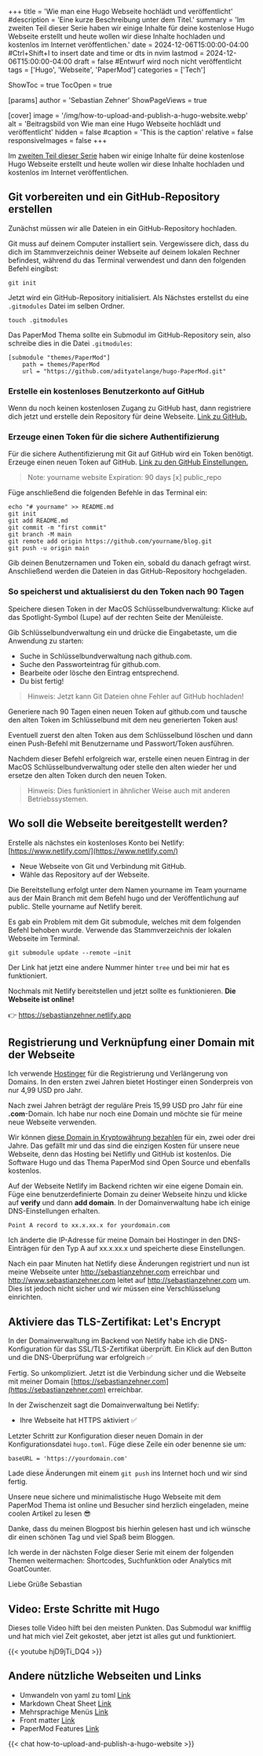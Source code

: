 +++
title = 'Wie man eine Hugo Webseite hochlädt und veröffentlicht'
#description = 'Eine kurze Beschreibung unter dem Titel.'
summary = 'Im zweiten Teil dieser Serie haben wir einige Inhalte für deine kostenlose Hugo Webseite erstellt und heute wollen wir diese Inhalte hochladen und kostenlos im Internet veröffentlichen.'
date = 2024-12-06T15:00:00-04:00 #Ctrl+Shift+I to insert date and time or dts in nvim
lastmod = 2024-12-06T15:00:00-04:00
draft = false #Entwurf wird noch nicht veröffentlicht
tags = ['Hugo', 'Webseite', 'PaperMod']
categories = ['Tech']

ShowToc = true
TocOpen = true

[params]
    author = 'Sebastian Zehner'
    ShowPageViews = true

[cover]
    image = '/img/how-to-upload-and-publish-a-hugo-website.webp'
    alt = 'Beitragsbild von Wie man eine Hugo Webseite hochlädt und veröffentlicht'
    hidden = false
    #caption = 'This is the caption'
    relative = false
    responsiveImages = false
+++

Im [zweiten Teil dieser Serie](/de/posts/how-to-create-content-for-your-free-hugo-website/) haben wir einige Inhalte für deine kostenlose Hugo Webseite erstellt und heute wollen wir diese Inhalte hochladen und kostenlos im Internet veröffentlichen.

## Git vorbereiten und ein GitHub-Repository erstellen

Zunächst müssen wir alle Dateien in ein GitHub-Repository hochladen.

Git muss auf deinem Computer installiert sein. Vergewissere dich, dass du dich im Stammverzeichnis deiner Webseite auf deinem lokalen Rechner befindest, während du das Terminal verwendest und dann den folgenden Befehl eingibst:

```
git init
```

Jetzt wird ein GitHub-Repository initialisiert. Als Nächstes erstellst du eine `.gitmodules` Datei im selben Ordner.

```
touch .gitmodules
```

Das PaperMod Thema sollte ein Submodul im GitHub-Repository sein, also schreibe dies in die Datei `.gitmodules`:

```
[submodule "themes/PaperMod"]
	path = themes/PaperMod
	url = "https://github.com/adityatelange/hugo-PaperMod.git"
```

### Erstelle ein kostenloses Benutzerkonto auf GitHub

Wenn du noch keinen kostenlosen Zugang zu GitHub hast, dann registriere dich jetzt und erstelle dein Repository für deine Webseite. [Link zu GitHub.](https://github.com)

### Erzeuge einen Token für die sichere Authentifizierung

Für die sichere Authentifizierung mit Git auf GitHub wird ein Token benötigt. Erzeuge einen neuen Token auf GitHub.
[Link zu den GitHub Einstellungen.](https://github.com/settings/tokens)

> Note: yourname website
> Expiration: 90 days
> [x] public_repo

Füge anschließend die folgenden Befehle in das Terminal ein:

```
echo "# yourname" >> README.md
git init
git add README.md
git commit -m "first commit"
git branch -M main
git remote add origin https://github.com/yourname/blog.git
git push -u origin main
```

Gib deinen Benutzernamen und Token ein, sobald du danach gefragt wirst. Anschließend werden die Dateien in das GitHub-Repository hochgeladen.

### So speicherst und aktualisierst du den Token nach 90 Tagen

Speichere diesen Token in der MacOS Schlüsselbundverwaltung: Klicke auf das Spotlight-Symbol (Lupe) auf der rechten Seite der Menüleiste.

Gib Schlüsselbundverwaltung ein und drücke die Eingabetaste, um die Anwendung zu starten:

- Suche in Schlüsselbundverwaltung nach github.com.
- Suche den Passworteintrag für github.com.
- Bearbeite oder lösche den Eintrag entsprechend.
- Du bist fertig!

> Hinweis: Jetzt kann Git Dateien ohne Fehler auf GitHub hochladen!

Generiere nach 90 Tagen einen neuen Token auf github.com und tausche den alten Token im Schlüsselbund mit dem neu generierten Token aus!

Eventuell zuerst den alten Token aus dem Schlüsselbund löschen und dann einen Push-Befehl mit Benutzername und Passwort/Token ausführen.

Nachdem dieser Befehl erfolgreich war, erstelle einen neuen Eintrag in der MacOS Schlüsselbundverwaltung oder stelle den alten wieder her und ersetze den alten Token durch den neuen Token.

> Hinweis: Dies funktioniert in ähnlicher Weise auch mit anderen Betriebssystemen.

## Wo soll die Webseite bereitgestellt werden?

Erstelle als nächstes ein kostenloses Konto bei Netlify: [https://www.netlify.com/](https://www.netlify.com/)

- Neue Webseite von Git und Verbindung mit GitHub.
- Wähle das Repository auf der Webseite.

Die Bereitstellung erfolgt unter dem Namen yourname im Team yourname aus der Main Branch mit dem Befehl hugo und der Veröffentlichung auf public. Stelle yourname auf Netlify bereit.

Es gab ein Problem mit dem Git submodule, welches mit dem folgenden Befehl behoben wurde. Verwende das Stammverzeichnis der lokalen Webseite im Terminal.

```
git submodule update --remote –init
```

Der Link hat jetzt eine andere Nummer hinter `tree` und bei mir hat es funktioniert.

Nochmals mit Netlify bereitstellen und jetzt sollte es funktionieren. **Die Webseite ist online!**

👉 https://sebastianzehner.netlify.app

## Registrierung und Verknüpfung einer Domain mit der Webseite

Ich verwende [Hostinger](https://bit.ly/3W9oyZG) für die Registrierung und Verlängerung von Domains. In den ersten zwei Jahren bietet Hostinger einen Sonderpreis von nur 4,99 USD pro Jahr.

Nach zwei Jahren beträgt der reguläre Preis 15,99 USD pro Jahr für eine **.com**-Domain. Ich habe nur noch eine Domain und möchte sie für meine neue Webseite verwenden.

Wir können [diese Domain in Kryptowährung bezahlen](/de/posts/how-i-paid-for-my-domain-with-cryptocurrency/) für ein, zwei oder drei Jahre. Das gefällt mir und das sind die einzigen Kosten für unsere neue Webseite, denn das Hosting bei Netlifly und GitHub ist kostenlos. Die Software Hugo und das Thema PaperMod sind Open Source und ebenfalls kostenlos.

Auf der Webseite Netlify im Backend richten wir eine eigene Domain ein. Füge eine benutzerdefinierte Domain zu deiner Webseite hinzu und klicke auf **verify** und dann **add domain**. In der Domainverwaltung habe ich einige DNS-Einstellungen erhalten.

```
Point A record to xx.x.xx.x for yourdomain.com
```

Ich änderte die IP-Adresse für meine Domain bei Hostinger in den DNS-Einträgen für den Typ A auf xx.x.xx.x und speicherte diese Einstellungen.

Nach ein paar Minuten hat Netlify diese Änderungen registriert und nun ist meine Webseite unter http://sebastianzehner.com erreichbar und http://www.sebastianzehner.com leitet auf http://sebastianzehner.com um. Dies ist jedoch nicht sicher und wir müssen eine Verschlüsselung einrichten.

## Aktiviere das TLS-Zertifikat: Let's Encrypt

In der Domainverwaltung im Backend von Netlify habe ich die DNS-Konfiguration für das SSL/TLS-Zertifikat überprüft. Ein Klick auf den Button und die DNS-Überprüfung war erfolgreich ✅

Fertig. So unkompliziert. Jetzt ist die Verbindung sicher und die Webseite mit meiner Domain [https://sebastianzehner.com](https://sebastianzehner.com) erreichbar.

In der Zwischenzeit sagt die Domainverwaltung bei Netlify:

- Ihre Webseite hat HTTPS aktiviert ✅

Letzter Schritt zur Konfiguration dieser neuen Domain in der Konfigurationsdatei `hugo.toml`. Füge diese Zeile ein oder benenne sie um:

```
baseURL = 'https://yourdomain.com'
```

Lade diese Änderungen mit einem `git push` ins Internet hoch und wir sind fertig.

Unsere neue sichere und minimalistische Hugo Webseite mit dem PaperMod Thema ist online und Besucher sind herzlich eingeladen, meine coolen Artikel zu lesen 😎

Danke, dass du meinen Blogpost bis hierhin gelesen hast und ich wünsche dir einen schönen Tag und viel Spaß beim Bloggen.

Ich werde in der nächsten Folge dieser Serie mit einem der folgenden Themen weitermachen: Shortcodes, Suchfunktion oder Analytics mit GoatCounter.

Liebe Grüße Sebastian

## Video: Erste Schritte mit Hugo

Dieses tolle Video hilft bei den meisten Punkten. Das Submodul war knifflig und hat mich viel Zeit gekostet, aber jetzt ist alles gut und funktioniert.

{{< youtube hjD9jTi_DQ4 >}}

## Andere nützliche Webseiten und Links

- Umwandeln von yaml zu toml [Link](https://transform.tools/yaml-to-toml)
- Markdown Cheat Sheet [Link](https://www.markdownguide.org/cheat-sheet/)
- Mehrsprachige Menüs [Link](https://gohugo.io/content-management/multilingual/#menus)
- Front matter [Link](https://gohugo.io/content-management/front-matter/)
- PaperMod Features [Link](https://github.com/adityatelange/hugo-PaperMod/wiki/Features)

{{< chat how-to-upload-and-publish-a-hugo-website >}}
